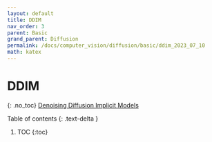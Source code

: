 ```yaml
---
layout: default
title: DDIM
nav_order: 3
parent: Basic
grand_parent: Diffusion
permalink: /docs/computer_vision/diffusion/basic/ddim_2023_07_10
math: katex
---
```


# DDIM
{: .no_toc}
[Denoising Diffusion Implicit Models](https://arxiv.org/abs/2010.02502)

Table of contents
{: .text-delta }
1. TOC
{:toc}

